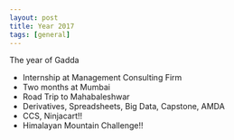 ```yaml
---
layout: post
title: Year 2017
tags: [general]
---
```


The year of Gadda

- Internship at Management Consulting Firm
- Two months at Mumbai
- Road Trip to Mahabaleshwar
- Derivatives, Spreadsheets, Big Data, Capstone, AMDA
- CCS, Ninjacart!!
- Himalayan Mountain Challenge!!
